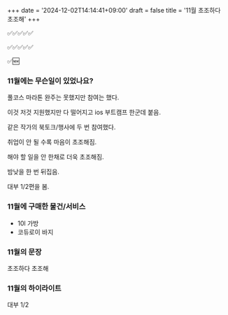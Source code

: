 +++
date = '2024-12-02T14:14:41+09:00'
draft = false
title = '11월 초조하다 초조해'
+++

<!-- 
$ hugo new --kind monthly content/monthly/#.md
![ALT-TEXT](IMG-LINK)
-->

✅✅✅✅✅

✅✅✅✅✅

✅🆕

### 11월에는 무슨일이 있었나요?

풀코스 마라톤 완주는 못했지만 참여는 했다.

이것 저것 지원했지만 다 떨어지고 ios 부트캠프 한군데 붙음.

같은 작가의 북토크/행사에 두 번 참여했다.

취업이 안 될 수록 마음이 초조해짐.

해야 할 일을 안 한채로 더욱 초조해짐.

밤낮을 한 번 뒤집음.

대부 1/2편을 봄.

### 11월에 구매한 물건/서비스
- 10l 가방
- 코듀로이 바지

### 11월의 문장
초조하다 초조해

### 11월의 하이라이트
대부 1/2
